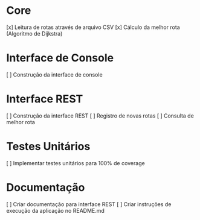 # Core
[x] Leitura de rotas através de arquivo CSV
[x] Cálculo da melhor rota (Algoritmo de Dijkstra)

# Interface de Console
[ ] Construção da interface de console

# Interface REST
[ ] Construção da interface REST
[ ] Registro de novas rotas
[ ] Consulta de melhor rota

# Testes Unitários
[ ] Implementar testes unitários para 100% de coverage

# Documentação
[ ] Criar documentação para interface REST
[ ] Criar instruções de execução da aplicação no README.md

